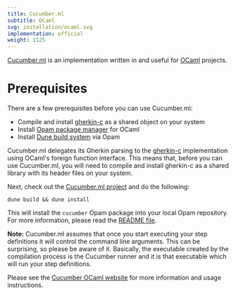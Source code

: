 ```yaml
---
title: Cucumber.ml
subtitle: OCaml
svg: installation/ocaml.svg
implementation: official
weight: 1125
---
```


[Cucumber.ml](https://github.com/cucumber/cucumber.ml) is an
implementation written in and useful for
[OCaml](https://ocaml.org/) projects.

# Prerequisites

There are a few prerequisites before you can use
Cucumber.ml:

  * Compile and install
    [gherkin-c](https://github.com/cucumber/cucumber/tree/master/gherkin/c)
    as a shared object on your system
  * Install [Opam package manager](https://opam.ocaml.org/) for OCaml
  * Install [Dune build system](https://github.com/ocaml/dune) via Opam

Cucumber.ml delegates its Gherkin parsing to the
[gherkin-c](https://github.com/cucumber/cucumber/tree/master/gherkin/c)
implementation using OCaml's foreign function interface. This means
that, before you can use Cucumber.ml, you will need to compile and
install gherkin-c as a shared library with its header files on your
system.

Next, check out the
[Cucumber.ml project](https://github.com/cucumber/cucumber.ml) and do the following:

```shell
dune build && dune install
```

This will install the `cucumber` Opam package into your local Opam
repository.  For more information, please read the
[README file](https://github.com/cucumber/cucumber.ml/blob/master/README.md).

**Note:** Cucumber.ml assumes that
once you start executing your step definitions it will control
the command line arguments. This can be surprising, so please be aware
of it. Basically, the executable created by the compilation process is
the Cucumber runner and it is that executable which will run your step
definitions.

Please see the [Cucumber OCaml
website](https://github.com/cucumber/cucumber.ml) for more information
and usage instructions.
